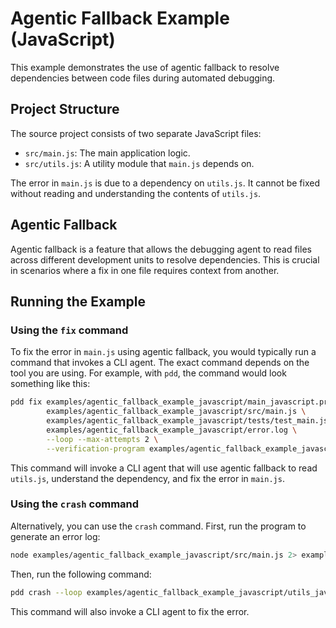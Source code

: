 # Agentic Fallback Example (JavaScript)

This example demonstrates the use of agentic fallback to resolve dependencies between code files during automated debugging.

## Project Structure

The source project consists of two separate JavaScript files:

- `src/main.js`: The main application logic.
- `src/utils.js`: A utility module that `main.js` depends on.

The error in `main.js` is due to a dependency on `utils.js`. It cannot be fixed without reading and understanding the contents of `utils.js`.

## Agentic Fallback

Agentic fallback is a feature that allows the debugging agent to read files across different development units to resolve dependencies. This is crucial in scenarios where a fix in one file requires context from another.

## Running the Example

### Using the `fix` command
To fix the error in `main.js` using agentic fallback, you would typically run a command that invokes a CLI agent. The exact command depends on the tool you are using. For example, with `pdd`, the command would look something like this:

```bash
pdd fix examples/agentic_fallback_example_javascript/main_javascript.prompt \
        examples/agentic_fallback_example_javascript/src/main.js \
        examples/agentic_fallback_example_javascript/tests/test_main.js \
        examples/agentic_fallback_example_javascript/error.log \
        --loop --max-attempts 2 \
        --verification-program examples/agentic_fallback_example_javascript/tests/test_main.js
```

This command will invoke a CLI agent that will use agentic fallback to read `utils.js`, understand the dependency, and fix the error in `main.js`.

### Using the `crash` command

Alternatively, you can use the `crash` command. First, run the program to generate an error log:

```bash
node examples/agentic_fallback_example_javascript/src/main.js 2> examples/agentic_fallback_example_javascript/crash_error.log
```

Then, run the following command:

```bash
pdd crash --loop examples/agentic_fallback_example_javascript/utils_javascript.prompt examples/agentic_fallback_example_javascript/src/utils.js examples/agentic_fallback_example_javascript/src/main.js examples/agentic_fallback_example_javascript/crash_error.log
```

This command will also invoke a CLI agent to fix the error.

